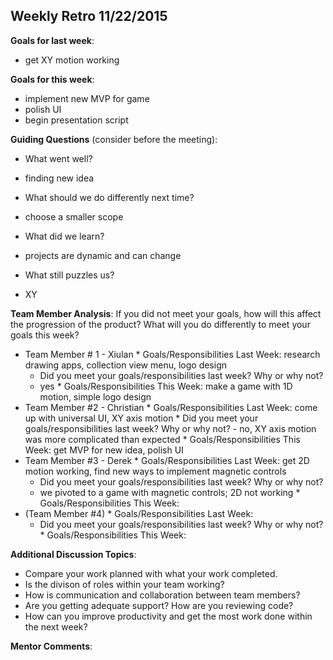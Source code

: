 ## Weekly Retro 11/22/2015

**Goals for last week**:
- get XY motion working

**Goals for this week**:
- implement new MVP for game
- polish UI
- begin presentation script

**Guiding Questions** (consider before the meeting):

  *  What went well?
  - finding new idea
  *  What should we do differently next time?
  - choose a smaller scope
  *  What did we learn?
  - projects are dynamic and can change
  *  What still puzzles us?
  - XY
 
**Team Member Analysis**:
If you did not meet your goals, how will this affect the progression of the product? What will you do differently to meet your goals this week?

  *  Team Member # 1 - Xiulan 
    * Goals/Responsibilities Last Week: research drawing apps, collection view menu, logo design
        * Did you meet your goals/responsibilities last week? Why or why not?
        - yes
    * Goals/Responsibilities This Week: make a game with 1D motion, simple logo design
  *  Team Member #2 - Christian 
    * Goals/Responsibilities Last Week: come up with universal UI, XY axis motion
         * Did you meet your goals/responsibilities last week? Why or why not?
         - no, XY axis motion was more complicated than expected
    * Goals/Responsibilities This Week: get MVP for new idea, polish UI
  *  Team Member #3 - Derek
    * Goals/Responsibilities Last Week: get 2D motion working, find new ways to implement magnetic controls
        * Did you meet your goals/responsibilities last week? Why or why not?
        - we pivoted to a game with magnetic controls; 2D not working
    * Goals/Responsibilities This Week:
  *  (Team Member #4)
    * Goals/Responsibilities Last Week:
       * Did you meet your goals/responsibilities last week? Why or why not?
    * Goals/Responsibilities This Week:

**Additional Discussion Topics**:

  *  Compare your work planned with what your work completed. 
  *  Is the divison of roles within your team working?
  *  How is communication and collaboration between team members?
  *  Are you getting adequate support? How are you reviewing code?
  *  How can you improve productivity and get the most work done within the next week?

**Mentor Comments**:
